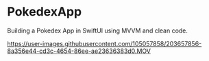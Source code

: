 # PokedexApp
Building a Pokedex App in SwiftUI using MVVM and clean code.


https://user-images.githubusercontent.com/105057858/203657856-8a356e44-cd3c-4654-86ee-ae23636383d0.MOV


